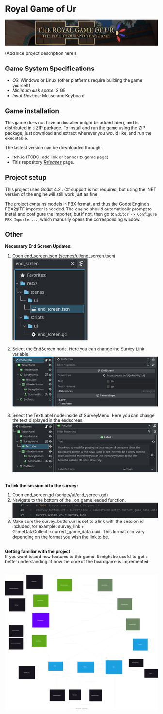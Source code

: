 # Royal Game of Ur

<p align="center">
	<img src="repo_banner.png" alt="repository banner">
</p>

(Add nice project description here!)

## Game System Specifications

- *OS:* Windows or Linux (other platforms require building the game yourself)
- *Minimum disk space:* 2 GB
- *Input Devices:* Mouse and Keyboard

## Game installation

This game does not have an installer (might be added later), and is distributed in a ZIP package. To install and run the game using the ZIP package, just download and extract wherever you would like, and run the executable.

The lastest version can be downloaded through:
- Itch.io (TODO: add link or banner to game page)
- This repository *[Releases](https://github.com/zemiguel20/RoyalGameOfUr/releases)* page.

## Project setup

This project uses Godot 4.2 . C# support is not required, but using the .NET version of the engine will still work just as fine.

The project contains models in FBX format, and thus the Godot Engine's FBX2glTF importer is needed.
The engine should automatically prompt to install and configure the importer, but if not, then go to `Editor -> Configure FBX Importer...`, which manually opens the corresponding  window.

## Other

**Necessary End Screen Updates:**
1. Open end_screen.tscn (scenes/ui/end_screen.tscn)<br>
    ![Endscreen File Location](readme_images/endscreen_location.png)
    <br><br>
2. Select the EndScreen node. Here you can change the Survey Link variable.
    ![Endscreen Survey Link](readme_images/endscreen_survey_link.png)
    <br><br>
3. Select the TextLabel node inside of SurveyMenu. Here you can change the text displayed in the endscreen.
    ![Endscreen Survey Text](readme_images/endscreen_survey_text.png)
    <br><br>

**To link the session id to the survey:**
1. Open end_screen.gd (scripts/ui/end_screen.gd)
2. Navigate to the bottom of the _on_game_ended function.
    ![Endscreen Code](readme_images/endscreen_code.png)
3. Make sure the survey_button.url is set to a link with the session id included, for example: survey_link + GameDataCollector.current_game_data.uuid. This format can vary depending on the format you wish the link to be. <br><br>


**Getting familiar with the project** <br>
If you want to add new features to this game. It might be useful to get a better understanding of how the core of the boardgame is implemented.<br><br><br>
![Core Diagram](game_ur_core_diagram.svg)